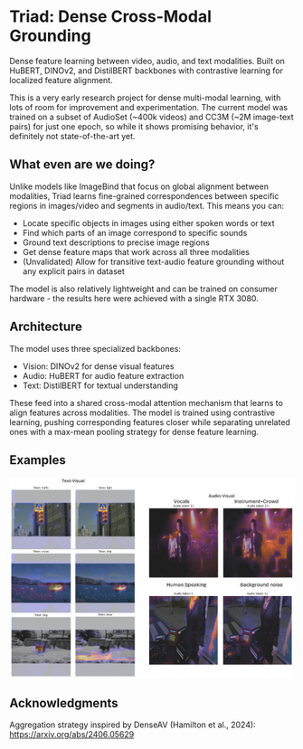 # Triad: Dense Cross-Modal Grounding

Dense feature learning between video, audio, and text modalities. Built on HuBERT, DINOv2, and DistilBERT backbones with contrastive learning for localized feature alignment.

This is a very early research project for dense multi-modal learning, with lots of room for improvement and experimentation. The current model was trained on a subset of AudioSet (~400k videos) and CC3M (~2M image-text pairs) for just one epoch, so while it shows promising behavior, it's definitely not state-of-the-art yet.
## What even are we doing?

Unlike models like ImageBind that focus on global alignment between modalities, Triad learns fine-grained correspondences between specific regions in images/video and segments in audio/text. This means you can:

- Locate specific objects in images using either spoken words or text
- Find which parts of an image correspond to specific sounds
- Ground text descriptions to precise image regions
- Get dense feature maps that work across all three modalities
- (Unvalidated) Allow for transitive text-audio feature grounding without any explicit pairs in dataset

The model is also relatively lightweight and can be trained on consumer hardware - the results here were achieved with a single RTX 3080.

## Architecture 

The model uses three specialized backbones:
- Vision: DINOv2 for dense visual features 
- Audio: HuBERT for audio feature extraction
- Text: DistilBERT for textual understanding

These feed into a shared cross-modal attention mechanism that learns to align features across modalities. The model is trained using contrastive learning, pushing corresponding features closer while separating unrelated ones with a max-mean pooling strategy for dense feature learning.

## Examples 
![Feature grounding example](src/conts/image.png)


## Acknowledgments

Aggregation strategy inspired by DenseAV (Hamilton et al., 2024): https://arxiv.org/abs/2406.05629
